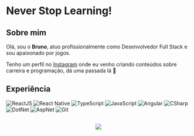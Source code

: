 # Never Stop Learning!

## Sobre mim
Olá, sou o **Bruno**, atuo profissionalmente como Desenvolvedor Full Stack e sou apaixonado por jogos.

Tenho um perfil no <a href="https://www.instagram.com/brfeitoza.dev/">Instagram</a> onde eu venho criando conteúdos sobre carreira e programação, dá uma passada lá 🚀

## Experiência
![ReactJS](./icons/reactjs.svg)
![React Native](./icons/react-native.svg)
![TypeScript](./icons/typescript.svg)
![JavaScript](./icons/javascript.svg)
![Angular](./icons/angularjs.svg)
![CSharp](./icons/c-sharp.svg)
![DotNet](./icons/dot-net.svg)
![AspNet](./icons/asp-net.svg)
![Git](./icons/git.svg)

<p align="center" style="margin-top: 30px">
  <img src="https://github-readme-stats.vercel.app/api?username=brfeitoza&show_icons=true&theme=tokyonight&count_private=true&hide=issues&card_width=500">
</p>
